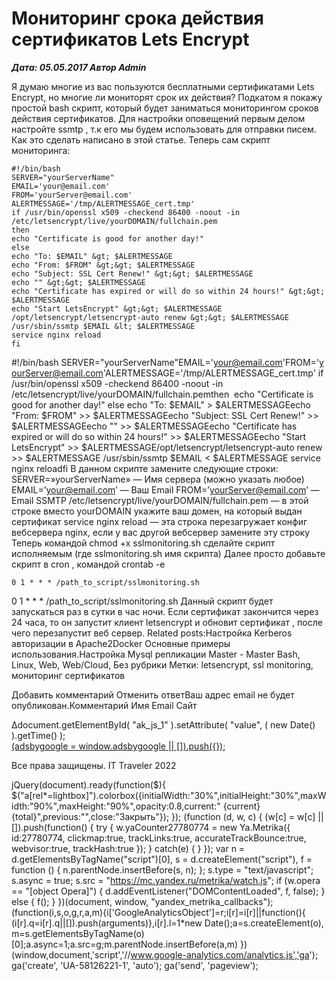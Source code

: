 # Мониторинг срока действия сертификатов Lets Encrypt                	  
***Дата: 05.05.2017 Автор Admin***

Я думаю многие из вас пользуются бесплатными сертификатами Lets Encrypt, но многие ли мониторят срок их действия?
Подкатом я покажу простой bash скрипт, который будет заниматься мониторингом сроков действия сертификатов.
Для настройки оповещений первым делом настройте ssmtp , т.к его мы будем использовать для отправки писем. Как это сделать написано в этой статье.
Теперь сам скрипт мониторинга:
```
#!/bin/bash
SERVER="yourServerName"
EMAIL='your@email.com'
FROM='yourServer@email.com'
ALERTMESSAGE='/tmp/ALERTMESSAGE_cert.tmp'
if /usr/bin/openssl x509 -checkend 86400 -noout -in /etc/letsencrypt/live/yourDOMAIN/fullchain.pem
then
echo "Certificate is good for another day!"
else
echo "To: $EMAIL" &gt; $ALERTMESSAGE
echo "From: $FROM" &gt;&gt; $ALERTMESSAGE
echo "Subject: SSL Cert Renew!" &gt;&gt; $ALERTMESSAGE
echo "" &gt;&gt; $ALERTMESSAGE
echo "Certificate has expired or will do so within 24 hours!" &gt;&gt; $ALERTMESSAGE
echo "Start LetsEncrypt" &gt;&gt; $ALERTMESSAGE
/opt/letsencrypt/letsencrypt-auto renew &gt;&gt; $ALERTMESSAGE
/usr/sbin/ssmtp $EMAIL &lt; $ALERTMESSAGE
service nginx reload
fi
```
#!/bin/bash&nbsp;SERVER="yourServerName"EMAIL='your@email.com'FROM='yourServer@email.com'ALERTMESSAGE='/tmp/ALERTMESSAGE_cert.tmp'&nbsp;if /usr/bin/openssl x509 -checkend 86400 -noout -in /etc/letsencrypt/live/yourDOMAIN/fullchain.pemthen&nbsp;&nbsp;echo "Certificate is good for another day!"&nbsp;else&nbsp;echo "To: $EMAIL" &gt; $ALERTMESSAGEecho "From: $FROM" &gt;&gt; $ALERTMESSAGEecho "Subject: SSL Cert Renew!" &gt;&gt; $ALERTMESSAGEecho "" &gt;&gt; $ALERTMESSAGEecho "Certificate has expired or will do so within 24 hours!" &gt;&gt; $ALERTMESSAGEecho "Start LetsEncrypt" &gt;&gt; $ALERTMESSAGE/opt/letsencrypt/letsencrypt-auto renew &gt;&gt; $ALERTMESSAGE&nbsp;/usr/sbin/ssmtp $EMAIL &lt; $ALERTMESSAGE&nbsp;service nginx reloadfi
В данном скрипте замените следующие строки:
SERVER=&#187;yourServerName&#187; &#8212; Имя сервера (можно указать любое)
EMAIL=&#8217;your@email.com&#8217; &#8212; Ваш Email
FROM=&#8217;yourServer@email.com&#8217; &#8212; Email SSMTP
/etc/letsencrypt/live/yourDOMAIN/fullchain.pem &#8212; в этой строке вместо yourDOMAIN укажите ваш домен, на который выдан сертификат
service nginx reload &#8212; эта строка перезагружает конфиг вебсервера nginx, если у вас другой вебсервер замените эту строку
Теперь командой chmod +x sslmonitoring.sh сделайте скрипт исполняемым (где sslmonitoring.sh имя скрипта)
Далее просто добавьте скрипт в cron , командой crontab -e
```
0 1 * * * /path_to_script/sslmonitoring.sh
```
0 1 * * * /path_to_script/sslmonitoring.sh
Данный скрипт будет запускаться раз в сутки в час ночи.
Если сертификат закончится через 24 часа, то он запустит клиент letsencrypt и обновит сертификат , после чего перезапустит веб сервер.
Related posts:Настройка Kerberos авторизации в Apache2Docker Основные примеры использования.Настройка Mysql репликации Master - Master
 Bash, Linux, Web, Web/Cloud, Без рубрики 
 Метки: letsencrypt, ssl monitoring, мониторинг сертификатов  
                        
Добавить комментарий Отменить ответВаш адрес email не будет опубликован.Комментарий Имя 
Email 
Сайт 
 
&#916;document.getElementById( "ak_js_1" ).setAttribute( "value", ( new Date() ).getTime() );	
<ins class="adsbygoogle"
style="display:block"
data-ad-client="ca-pub-1890562251101921"
data-ad-slot="9117958896"
data-ad-format="auto">
(adsbygoogle = window.adsbygoogle || []).push({});
  
Все права защищены. IT Traveler 2022 
                            
jQuery(document).ready(function($){
$("a[rel*=lightbox]").colorbox({initialWidth:"30%",initialHeight:"30%",maxWidth:"90%",maxHeight:"90%",opacity:0.8,current:" {current}  {total}",previous:"",close:"Закрыть"});
});
(function (d, w, c) {
(w[c] = w[c] || []).push(function() {
try {
w.yaCounter27780774 = new Ya.Metrika({
id:27780774,
clickmap:true,
trackLinks:true,
accurateTrackBounce:true,
webvisor:true,
trackHash:true
});
} catch(e) { }
});
var n = d.getElementsByTagName("script")[0],
s = d.createElement("script"),
f = function () { n.parentNode.insertBefore(s, n); };
s.type = "text/javascript";
s.async = true;
s.src = "https://mc.yandex.ru/metrika/watch.js";
if (w.opera == "[object Opera]") {
d.addEventListener("DOMContentLoaded", f, false);
} else { f(); }
})(document, window, "yandex_metrika_callbacks");
(function(i,s,o,g,r,a,m){i['GoogleAnalyticsObject']=r;i[r]=i[r]||function(){
(i[r].q=i[r].q||[]).push(arguments)},i[r].l=1*new Date();a=s.createElement(o),
m=s.getElementsByTagName(o)[0];a.async=1;a.src=g;m.parentNode.insertBefore(a,m)
})(window,document,'script','//www.google-analytics.com/analytics.js','ga');
ga('create', 'UA-58126221-1', 'auto');
ga('send', 'pageview');
